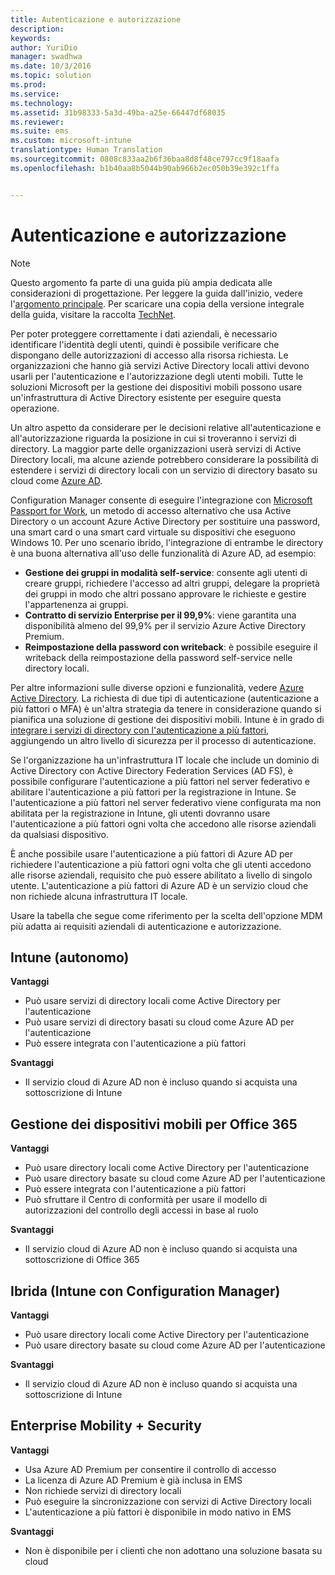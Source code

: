 ```yaml
---
title: Autenticazione e autorizzazione
description: 
keywords: 
author: YuriDio
manager: swadhwa
ms.date: 10/3/2016
ms.topic: solution
ms.prod: 
ms.service: 
ms.technology: 
ms.assetid: 31b98333-5a3d-49ba-a25e-66447df68035
ms.reviewer: 
ms.suite: ems
ms.custom: microsoft-intune
translationtype: Human Translation
ms.sourcegitcommit: 0808c833aa2b6f36baa8d8f48ce797cc9f18aafa
ms.openlocfilehash: b1b40aa8b5044b90ab966b2ec050b39e392c1ffa


---
```


# Autenticazione e autorizzazione

>[!NOTE]
>Questo argomento fa parte di una guida più ampia dedicata alle considerazioni di progettazione. Per leggere la guida dall'inizio, vedere l'[argomento principale](mdm-design-considerations-guide.md). Per scaricare una copia della versione integrale della guida, visitare la raccolta [TechNet](https://gallery.technet.microsoft.com/Mobile-Device-Management-7d401582).

Per poter proteggere correttamente i dati aziendali, è necessario identificare l'identità degli utenti, quindi è possibile verificare che dispongano delle autorizzazioni di accesso alla risorsa richiesta. Le organizzazioni che hanno già servizi Active Directory locali attivi devono usarli per l'autenticazione e l'autorizzazione degli utenti mobili. Tutte le soluzioni Microsoft per la gestione dei dispositivi mobili possono usare un'infrastruttura di Active Directory esistente per eseguire questa operazione. 

Un altro aspetto da considerare per le decisioni relative all'autenticazione e all'autorizzazione riguarda la posizione in cui si troveranno i servizi di directory. La maggior parte delle organizzazioni userà servizi di Active Directory locali, ma alcune aziende potrebbero considerare la possibilità di estendere i servizi di directory locali con un servizio di directory basato su cloud come [Azure AD](http://azure.microsoft.com/documentation/articles/active-directory-whatis/). 

Configuration Manager consente di eseguire l'integrazione con [Microsoft Passport for Work](https://technet.microsoft.com/library/mt488797.aspx), un metodo di accesso alternativo che usa Active Directory o un account Azure Active Directory per sostituire una password, una smart card o una smart card virtuale su dispositivi che eseguono Windows 10. Per uno scenario ibrido, l'integrazione di entrambe le directory è una buona alternativa all'uso delle funzionalità di Azure AD, ad esempio:

- **Gestione dei gruppi in modalità self-service**: consente agli utenti di creare gruppi, richiedere l'accesso ad altri gruppi, delegare la proprietà dei gruppi in modo che altri possano approvare le richieste e gestire l'appartenenza ai gruppi.
- **Contratto di servizio Enterprise per il 99,9%**: viene garantita una disponibilità almeno del 99,9% per il servizio Azure Active Directory Premium.
- **Reimpostazione della password con writeback**: è possibile eseguire il writeback della reimpostazione della password self-service nelle directory locali.

Per altre informazioni sulle diverse opzioni e funzionalità, vedere [Azure Active Directory](https://msdn.microsoft.com/library/azure/dn532272.aspx).
La richiesta di due tipi di autenticazione (autenticazione a più fattori o MFA) è un'altra strategia da tenere in considerazione quando si pianifica una soluzione di gestione dei dispositivi mobili. Intune è in grado di [integrare i servizi di directory con l'autenticazione a più fattori](https://technet.microsoft.com/library/dn889751.aspx), aggiungendo un altro livello di sicurezza per il processo di autenticazione. 

Se l'organizzazione ha un'infrastruttura IT locale che include un dominio di Active Directory con Active Directory Federation Services (AD FS), è possibile configurare l'autenticazione a più fattori nel server federativo e abilitare l'autenticazione a più fattori per la registrazione in Intune. Se l'autenticazione a più fattori nel server federativo viene configurata ma non abilitata per la registrazione in Intune, gli utenti dovranno usare l'autenticazione a più fattori ogni volta che accedono alle risorse aziendali da qualsiasi dispositivo. 

È anche possibile usare l'autenticazione a più fattori di Azure AD per richiedere l'autenticazione a più fattori ogni volta che gli utenti accedono alle risorse aziendali, requisito che può essere abilitato a livello di singolo utente. L'autenticazione a più fattori di Azure AD è un servizio cloud che non richiede alcuna infrastruttura IT locale.

Usare la tabella che segue come riferimento per la scelta dell'opzione MDM più adatta ai requisiti aziendali di autenticazione e autorizzazione.

## Intune (autonomo)

**Vantaggi**

- Può usare servizi di directory locali come Active Directory per l'autenticazione
- Può usare servizi di directory basati su cloud come Azure AD per l'autenticazione
- Può essere integrata con l'autenticazione a più fattori

**Svantaggi**

- Il servizio cloud di Azure AD non è incluso quando si acquista una sottoscrizione di Intune

## Gestione dei dispositivi mobili per Office 365

**Vantaggi**

- Può usare directory locali come Active Directory per l'autenticazione
- Può usare directory basate su cloud come Azure AD per l'autenticazione
- Può essere integrata con l'autenticazione a più fattori
- Può sfruttare il Centro di conformità per usare il modello di autorizzazioni del controllo degli accessi in base al ruolo

**Svantaggi**

- Il servizio cloud di Azure AD non è incluso quando si acquista una sottoscrizione di Office 365

## Ibrida (Intune con Configuration Manager)

**Vantaggi**

- Può usare directory locali come Active Directory per l'autenticazione
- Può usare directory basate su cloud come Azure AD per l'autenticazione

**Svantaggi**

- Il servizio cloud di Azure AD non è incluso quando si acquista una sottoscrizione di Intune

## Enterprise Mobility + Security

**Vantaggi**

- Usa Azure AD Premium per consentire il controllo di accesso
- La licenza di Azure AD Premium è già inclusa in EMS
- Non richiede servizi di directory locali
- Può eseguire la sincronizzazione con servizi di Active Directory locali
- L'autenticazione a più fattori è disponibile in modo nativo in EMS

**Svantaggi**

- Non è disponibile per i clienti che non adottano una soluzione basata su cloud




<!--HONumber=Oct16_HO1-->


